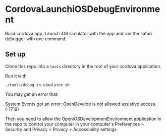 # CordovaLaunchiOSDebugEnvironment

Build cordova app, Launch iOS simulator with the app and run the safari debugger with one command.

## Set up

Clone this repo into a `tools` directory in the root of your cordova application.

Run it with 

`./tools/debug-in-simulator.sh`

You may get an error that:

System Events got an error: OpenDevelop is not allowed assistive access. (-1719)

Then you need to allow the OpeniOSDevelopmentEnvironment application in the repo to control your computer in your computer's
 Preferences > Security and Privacy > Privacy > Accessibility settings

